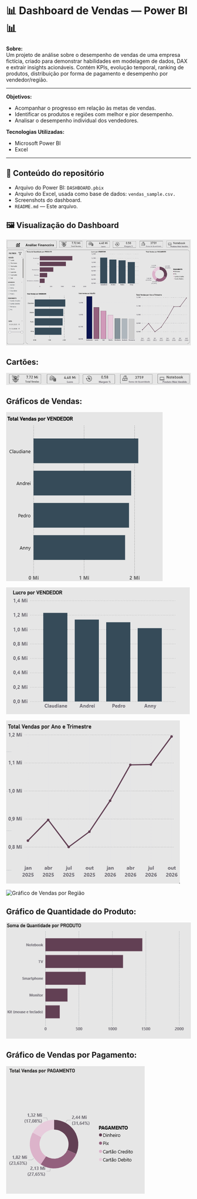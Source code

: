 # 📊 Dashboard de Vendas — Power BI 📊

**Sobre:**  
Um projeto de análise sobre o desempenho de vendas de uma empresa fictícia, criado para demonstrar habilidades em modelagem de dados, DAX e extrair insights acionáveis. Contém KPIs, evolução temporal, ranking de produtos, distribuição por forma de pagamento e desempenho por vendedor/região. 

---
**Objetivos:**
* Acompanhar o progresso em relação às metas de vendas.
* Identificar os produtos e regiões com melhor e pior desempenho.
* Analisar o desempenho individual dos vendedores.

**Tecnologias Utilizadas:**
* Microsoft Power BI
* Excel

---
## 🔎 Conteúdo do repositório
-  Arquivo do Power BI: `DASHBOARD.pbix`  
-  Arquivo do Excel, usada como base de dados: `vendas_sample.csv.` 
- Screenshots do dashboard.
- `README.md` — Este arquivo.  

## 🖼️ Visualização do Dashboard
![Visão geral do dashboard](overview.png) 
## Cartões:
![Cartões](kips.png)
## Gráficos de Vendas:
![Gráfico de Vendas por Vendedor](TotaldeVendasporVendedor.png)

![Gráfico de Lucro por Vendedor](LucroporVendedor.png)

![Gráfico de Vendas Ano e Trimestre](TotalVendasporAnoeTrimestre.png)


![Gráfico de Vendas por Região](TotalVendasporRegião.png)
## Gráfico de Quantidade do Produto:
![Gráfico de Quantidade do Produto](Somadequantidadeporprodut.png)
## Gráfico de Vendas por Pagamento:
![Gráfico de Vendas por Pagamento](TotalVendasporPagamento.png)
